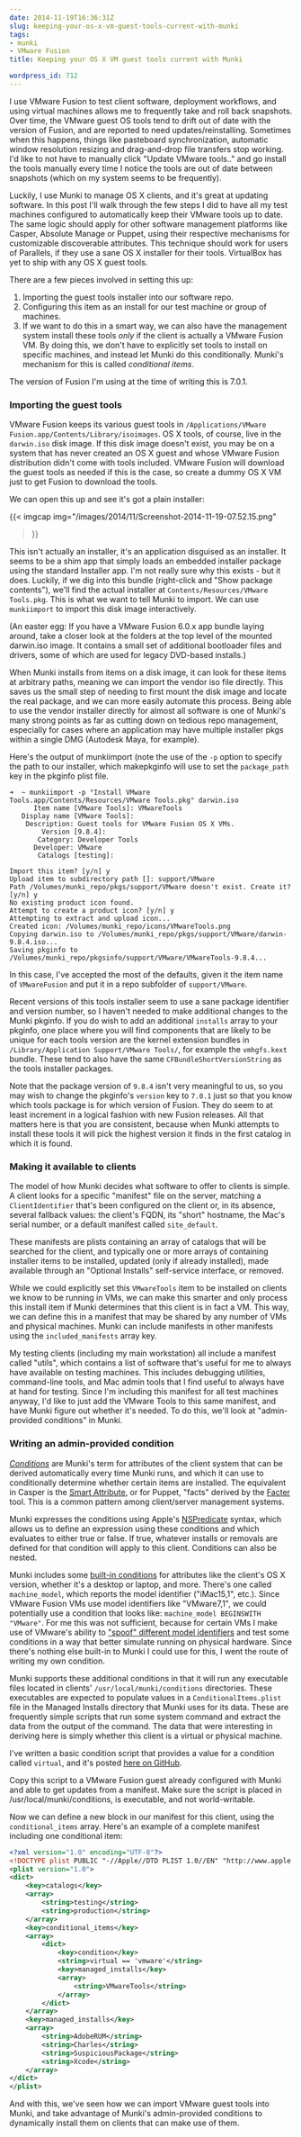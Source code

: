 ```yaml
---
date: 2014-11-19T16:36:31Z
slug: keeping-your-os-x-vm-guest-tools-current-with-munki
tags:
- munki
- VMware Fusion
title: Keeping your OS X VM guest tools current with Munki

wordpress_id: 712
---
```


<!-- [![fusion_256.png](images/2014/11/fusion_256.png)](images/2014/11/fusion_256.png) -->

I use VMware Fusion to test client software, deployment workflows, and using virtual machines allows me to frequently take and roll back snapshots. Over time, the VMware guest OS tools tend to drift out of date with the version of Fusion, and are reported to need updates/reinstalling. Sometimes when this happens, things like pasteboard synchronization, automatic window resolution resizing and drag-and-drop file transfers stop working. I'd like to not have to manually click "Update VMware tools.." and go install the tools manually every time I notice the tools are out of date between snapshots (which on my system seems to be frequently).

Luckily, I use Munki to manage OS X clients, and it's great at updating software. In this post I'll walk through the few steps I did to have all my test machines configured to automatically keep their VMware tools up to date. The same logic should apply for other software management platforms like Casper, Absolute Manage or Puppet, using their respective mechanisms for customizable discoverable attributes. This technique should work for users of Parallels, if they use a sane OS X installer for their tools. VirtualBox has yet to ship with any OS X guest tools.

<!--more-->

There are a few pieces involved in setting this up:

  1. Importing the guest tools installer into our software repo.
  1. Configuring this item as an install for our test machine or group of machines.
  1. If we want to do this in a smart way, we can also have the management system install these tools _only_ if the client is actually a VMware Fusion VM. By doing this, we don't have to explicitly set tools to install on specific machines, and instead let Munki do this conditionally. Munki's mechanism for this is called _conditional items_.

The version of Fusion I'm using at the time of writing this is 7.0.1.

### Importing the guest tools

VMware Fusion keeps its various guest tools in `/Applications/VMware Fusion.app/Contents/Library/isoimages`. OS X tools, of course, live in the  `darwin.iso` disk image. If this disk image doesn't exist, you may be on a system that has never created an OS X guest and whose VMware Fusion distribution didn't come with tools included. VMware Fusion will download the guest tools as needed if this is the case, so create a dummy OS X VM just to get Fusion to download the tools.

We can open this up and see it's got a plain installer:

{{< imgcap
  img="/images/2014/11/Screenshot-2014-11-19-07.52.15.png"
>}}

This isn't actually an installer, it's an application disguised as an installer. It seems to be a shim app that simply loads an embedded installer package using the standard Installer app. I'm not really sure why this exists - but it does. Luckily, if we dig into this bundle (right-click and "Show package contents"), we'll find the actual installer at `Contents/Resources/VMware Tools.pkg`. This is what we want to tell Munki to import. We can use `munkiimport` to import this disk image interactively.

(An easter egg: If you have a VMware Fusion 6.0.x app bundle laying around, take a closer look at the folders at the top level of the mounted darwin.iso image. It contains a small set of additional bootloader files and drivers, some of which are used for legacy DVD-based installs.)

When Munki installs from items on a disk image, it can look for these items at arbitrary paths, meaning we can import the vendor iso file directly. This saves us the small step of needing to first mount the disk image and locate the real package, and we can more easily automate this process. Being able to use the vendor installer directly for almost all software is one of Munki's many strong points as far as cutting down on tedious repo management, especially for cases where an application may have multiple installer pkgs within a single DMG (Autodesk Maya, for example).

Here's the output of munkiimport (note the use of the `-p` option to specify the path to our installer, which makepkginfo will use to set the `package_path` key in the pkginfo plist file.

```
➜  ~ munkiimport -p "Install VMware Tools.app/Contents/Resources/VMware Tools.pkg" darwin.iso
      Item name [VMware Tools]: VMwareTools
   Display name [VMware Tools]:
    Description: Guest tools for VMware Fusion OS X VMs.
        Version [9.8.4]:
       Category: Developer Tools
      Developer: VMware
       Catalogs [testing]:

Import this item? [y/n] y
Upload item to subdirectory path []: support/VMware
Path /Volumes/munki_repo/pkgs/support/VMware doesn't exist. Create it? [y/n] y
No existing product icon found.
Attempt to create a product icon? [y/n] y
Attempting to extract and upload icon...
Created icon: /Volumes/munki_repo/icons/VMwareTools.png
Copying darwin.iso to /Volumes/munki_repo/pkgs/support/VMware/darwin-9.8.4.iso...
Saving pkginfo to /Volumes/munki_repo/pkgsinfo/support/VMware/VMwareTools-9.8.4...
```

In this case, I've accepted the most of the defaults, given it the item name of `VMwareFusion` and put it in a repo subfolder of `support/VMware`.

Recent versions of this tools installer seem to use a sane package identifier and version number, so I haven't needed to make additional changes to the Munki pkginfo. If you do wish to add an additional `installs` array to your pkginfo, one place where you will find components that are likely to be unique for each tools version are the kernel extension bundles in `/Library/Application Support/VMware Tools/`, for example the `vmhgfs.kext` bundle. These tend to also have the same `CFBundleShortVersionString` as the tools installer packages.

Note that the package version of `9.8.4` isn't very meaningful to us, so you may wish to change the pkginfo's `version` key to `7.0.1` just so that you know which tools package is for which version of Fusion. They do seem to at least increment in a logical fashion with new Fusion releases. All that matters here is that you are consistent, because when Munki attempts to install these tools it will pick the highest version it finds in the first catalog in which it is found.


### Making it available to clients

The model of how Munki decides what software to offer to clients is simple. A client looks for a specific "manifest" file on the server, matching a `ClientIdentifier` that's been configured on the client or, in its absence, several fallback values: the client's FQDN, its "short" hostname, the Mac's serial number, or a default manifest called `site_default`.

These manifests are plists containing an array of catalogs that will be searched for the client, and typically one or more arrays of containing installer items to be installed, updated (only if already installed), made available through an "Optional Installs" self-service interface, or removed.

While we could explicitly set this `VMwareTools` item to be installed on clients we know to be running in VMs, we can make this smarter and only process this install item if Munki determines that this client is in fact a VM. This way, we can define this in a manifest that may be shared by any number of VMs and physical machines. Munki can include manifests in other manifests using the `included_manifests` array key.

My testing clients (including my main workstation) all include a manifest called "utils", which contains a list of software that's useful for me to always have available on testing machines. This includes debugging utilities, command-line tools, and Mac admin tools that I find useful to always have at hand for testing. Since I'm including this manifest for all test machines anyway, I'd like to just add the VMware Tools to this same manifest, and have Munki figure out whether it's needed. To do this, we'll look at "admin-provided conditions" in Munki.


### Writing an admin-provided condition

[_Conditions_](https://github.com/munki/munki/wiki/Conditional-Items#admin-provided-conditions) are Munki's term for attributes of the client system that can be derived automatically every time Munki runs, and which it can use to conditionally determine whether certain items are installed. The equivalent in Casper is the [Smart Attribute](http://www.jamfsoftware.com/products/casper-suite/inventory-and-reporting/customized-inventory/), or for Puppet, "facts" derived by the [Facter](http://puppetlabs.com/facter) tool. This is a common pattern among client/server management systems.

Munki expresses the conditions using Apple's [NSPredicate](http://nshipster.com/nspredicate/) syntax, which allows us to define an expression using these conditions and which evaluates to either true or false. If true, whatever installs or removals are defined for that condition will apply to this client. Conditions can also be nested.

Munki includes some [built-in conditions](https://github.com/munki/munki/wiki/Conditional-Items#built-in-conditions) for attributes like the client's OS X version, whether it's a desktop or laptop, and more. There's one called `machine_model`, which reports the model identifier ("iMac15,1", etc.). Since VMware Fusion VMs use model identifiers like "VMware7,1", we could potentially use a condition that looks like: `machine_model BEGINSWITH "VMware"`. For me this was not sufficient, because for certain VMs I make use of VMware's ability to ["spoof" different model identifiers](http://derflounder.wordpress.com/2013/02/19/emulating-specific-apple-models-in-vmware-fusion-vms/) and test some conditions in a way that better simulate running on physical hardware. Since there's nothing else built-in to Munki I could use for this, I went the route of writing my own condition.

Munki supports these additional conditions in that it will run any executable files located in clients' `/usr/local/munki/conditions` directories. These executables are expected to populate values in a `ConditionalItems.plist` file in the Managed Installs directory that Munki uses for its data. These are frequently simple scripts that run some system command and extract the data from the output of the command. The data that were interesting in deriving here is simply whether this client is a virtual or physical machine.

I've written a basic condition script that provides a value for a condition called `virtual`, and it's posted [here on GitHub](https://github.com/timsutton/munki-conditions/blob/master/virtual).

Copy this script to a VMware Fusion guest already configured with Munki and able to get updates from a manifest. Make sure the script is placed in /usr/local/munki/conditions, is executable, and not world-writable.

Now we can define a new block in our manifest for this client, using the `conditional_items` array. Here's an example of a complete manifest including one conditional item:

```xml
<?xml version="1.0" encoding="UTF-8"?>
<!DOCTYPE plist PUBLIC "-//Apple//DTD PLIST 1.0//EN" "http://www.apple.com/DTDs/PropertyList-1.0.dtd">
<plist version="1.0">
<dict>
    <key>catalogs</key>
    <array>
        <string>testing</string>
        <string>production</string>
    </array>
    <key>conditional_items</key>
    <array>
        <dict>
            <key>condition</key>
            <string>virtual == 'vmware'</string>
            <key>managed_installs</key>
            <array>
                <string>VMwareTools</string>
            </array>
        </dict>
    </array>
    <key>managed_installs</key>
    <array>
        <string>AdobeRUM</string>
        <string>Charles</string>
        <string>SuspiciousPackage</string>
        <string>Xcode</string>
    </array>
</dict>
</plist>
```

And with this, we've seen how we can import VMware guest tools into Munki, and take advantage of Munki's admin-provided conditions to dynamically install them on clients that can make use of them.
